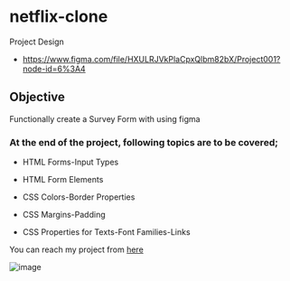# netflix-clone

Project Design

- <a href="https://www.figma.com/file/HXULRJVkPlaCpxQlbm82bX/Project001?node-id=6%3A4">https://www.figma.com/file/HXULRJVkPlaCpxQlbm82bX/Project001?node-id=6%3A4<a>
  
 ## Objective

Functionally create a Survey Form with using figma

### At the end of the project, following topics are to be covered;

- HTML Forms-Input Types 

- HTML Form Elements

- CSS Colors-Border Properties

- CSS Margins-Padding

- CSS Properties for Texts-Font Families-Links 

You can reach my project from [here](https://netflix-clone-survey.netlify.app/)

![image](https://user-images.githubusercontent.com/98649983/173252322-1ba36b2b-4376-4629-9b08-b42482ee3d95.png)
